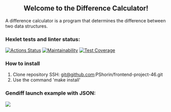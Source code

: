<h2 align="center">Welcome to the Difference Calculator!</h2> 
A difference calculator is a program that determines the difference between two data structures.

### Hexlet tests and linter status:
[![Actions Status](https://github.com/PShorin/frontend-project-46/workflows/hexlet-check/badge.svg)](https://github.com/PShorin/frontend-project-46/actions)
[![Maintainability](https://api.codeclimate.com/v1/badges/dcdeac6a1d337ee0c25a/maintainability)](https://codeclimate.com/github/PShorin/frontend-project-46/maintainability)
[![Test Coverage](https://api.codeclimate.com/v1/badges/dcdeac6a1d337ee0c25a/test_coverage)](https://codeclimate.com/github/PShorin/frontend-project-46/test_coverage)

### How to install
  1. Clone repository SSH: git@github.com:PShorin/frontend-project-46.git
  2. Use the command 'make install'

### Gendiff launch example with JSON:
<a href="https://asciinema.org/a/emBhQqhRV5g1Lkog2jVqlvRcq" target="_blank"><img src="https://asciinema.org/a/emBhQqhRV5g1Lkog2jVqlvRcq.svg" /></a>